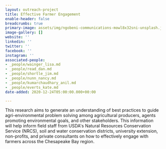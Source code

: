 ```yaml
---
layout: outreach-project
title: Effective Farmer Engagement
enable-header: false
breadcrumbs: true
primary-image: assets/img/ngobeni-communications-mowl8x32sni-unsplash.jpg
image-gallery: []
website: ''
linkedin: ''
twitter: ''
facebook: ''
instagram: ''
associated-people:
- _people/wainger_lisa.md
- _people/read_dan.md
- _people/shortle_jim.md
- _people/nunn_nancy.md
- _people/kumarchaudhary_anil.md
- _people/everts_kate.md
date-added: 2020-12-24T05:00:00.000+00:00

---
```

This research aims to generate an understanding of best practices to guide agri-environmental problem solving among agricultural producers, agents promoting environmental goals, and other stakeholders. This information will help inform field staff from USDA's Natural Resources Conservation Service (NRCS), soil and water conservation districts, university extension, non-profits, and private consultants on how to effectively engage with farmers across the Chesapeake Bay region.